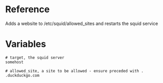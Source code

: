 # Reference
Adds a website to /etc/squid/allowed_sites and restarts the squid service

# Variables
```
# target, the squid server
somehost

# allowed_site, a site to be allowed - ensure preceded with .
.duckduckgo.com
